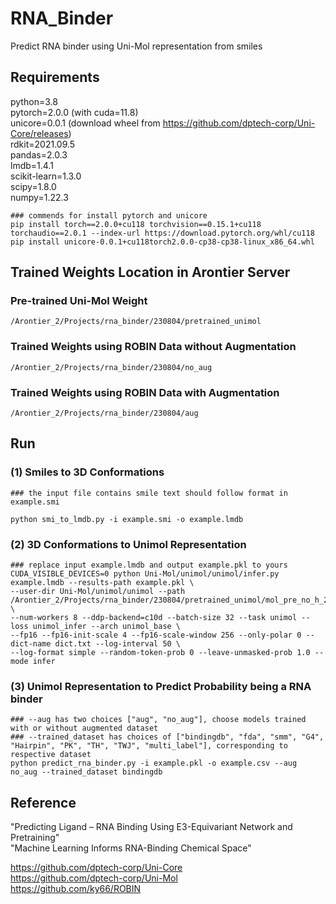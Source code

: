 # RNA_Binder
Predict RNA binder using Uni-Mol representation from smiles

## Requirements

python=3.8  
pytorch=2.0.0 (with cuda=11.8)  
unicore=0.0.1 (download wheel from https://github.com/dptech-corp/Uni-Core/releases)  
rdkit=2021.09.5  
pandas=2.0.3  
lmdb=1.4.1  
scikit-learn=1.3.0  
scipy=1.8.0  
numpy=1.22.3  
```
### commends for install pytorch and unicore
pip install torch==2.0.0+cu118 torchvision==0.15.1+cu118 torchaudio==2.0.1 --index-url https://download.pytorch.org/whl/cu118
pip install unicore-0.0.1+cu118torch2.0.0-cp38-cp38-linux_x86_64.whl
```

## Trained Weights Location in Arontier Server
### Pre-trained Uni-Mol Weight
```/Arontier_2/Projects/rna_binder/230804/pretrained_unimol```
### Trained Weights using ROBIN Data without Augmentation
```/Arontier_2/Projects/rna_binder/230804/no_aug```
### Trained Weights using ROBIN Data with Augmentation
```/Arontier_2/Projects/rna_binder/230804/aug```



## Run

### (1) Smiles to 3D Conformations
```
### the input file contains smile text should follow format in example.smi

python smi_to_lmdb.py -i example.smi -o example.lmdb
```
### (2) 3D Conformations to Unimol Representation
```
### replace input example.lmdb and output example.pkl to yours
CUDA_VISIBLE_DEVICES=0 python Uni-Mol/unimol/unimol/infer.py example.lmdb --results-path example.pkl \ 
--user-dir Uni-Mol/unimol/unimol --path /Arontier_2/Projects/rna_binder/230804/pretrained_unimol/mol_pre_no_h_220816.pt \
--num-workers 8 --ddp-backend=c10d --batch-size 32 --task unimol --loss unimol_infer --arch unimol_base \ 
--fp16 --fp16-init-scale 4 --fp16-scale-window 256 --only-polar 0 --dict-name dict.txt --log-interval 50 \ 
--log-format simple --random-token-prob 0 --leave-unmasked-prob 1.0 --mode infer
```
### (3) Unimol Representation to Predict Probability being a RNA binder 
```
### --aug has two choices ["aug", "no_aug"], choose models trained with or without augmented dataset
### --trained_dataset has choices of ["bindingdb", "fda", "smm", "G4", "Hairpin", "PK", "TH", "TWJ", "multi_label"], corresponding to respective dataset
python predict_rna_binder.py -i example.pkl -o example.csv --aug no_aug --trained_dataset bindingdb
```

## Reference

"Predicting Ligand – RNA Binding Using E3-Equivariant Network and Pretraining"  
"Machine Learning Informs RNA-Binding Chemical Space"  

https://github.com/dptech-corp/Uni-Core  
https://github.com/dptech-corp/Uni-Mol  
https://github.com/ky66/ROBIN  


